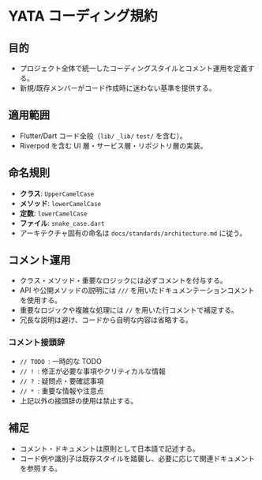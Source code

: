 # YATA コーディング規約

## 目的
- プロジェクト全体で統一したコーディングスタイルとコメント運用を定義する。
- 新規/既存メンバーがコード作成時に迷わない基準を提供する。

## 適用範囲
- Flutter/Dart コード全般（`lib/` `_lib/` `test/` を含む）。
- Riverpod を含む UI 層・サービス層・リポジトリ層の実装。

## 命名規則
- **クラス**: `UpperCamelCase`
- **メソッド**: `lowerCamelCase`
- **定数**: `lowerCamelCase`
- **ファイル**: `snake_case.dart`
- アーキテクチャ固有の命名は `docs/standards/architecture.md` に従う。

## コメント運用
- クラス・メソッド・重要なロジックには必ずコメントを付与する。
- API や公開メソッドの説明には `///` を用いたドキュメンテーションコメントを使用する。
- 重要なロジックや複雑な処理には `//` を用いた行コメントで補足する。
- 冗長な説明は避け、コードから自明な内容は省略する。

### コメント接頭辞
- `// TODO `: 一時的な TODO
- `// ! `: 修正が必要な事項やクリティカルな情報
- `// ? `: 疑問点・要確認事項
- `// * `: 重要な情報や注意点
- 上記以外の接頭辞の使用は禁止する。

## 補足
- コメント・ドキュメントは原則として日本語で記述する。
- コード例や識別子は既存スタイルを踏襲し、必要に応じて関連ドキュメントを参照する。
